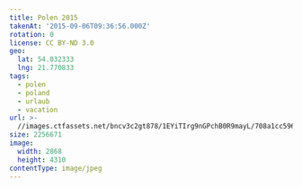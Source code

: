 ```yaml
---
title: Polen 2015
takenAt: '2015-09-06T09:36:56.000Z'
rotation: 0
license: CC BY-ND 3.0
geo:
  lat: 54.032333
  lng: 21.770833
tags:
  - polen
  - poland
  - urlaub
  - vacation
url: >-
  //images.ctfassets.net/bncv3c2gt878/1EYiTIrg9nGPchB0R9mayL/708a1cc596dfe9d032c7952058c20ad1/polen-2015_25862534921_o
size: 2256671
image:
  width: 2868
  height: 4310
contentType: image/jpeg
---
```



